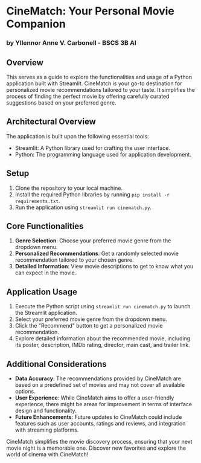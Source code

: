 # CineMatch: Your Personal Movie Companion
### by Yllennor Anne V. Carbonell - BSCS 3B AI
## Overview

This serves as a guide to explore the functionalities and usage of a Python application built with Streamlit. CineMatch is your go-to destination for personalized movie recommendations tailored to your taste. It simplifies the process of finding the perfect movie by offering carefully curated suggestions based on your preferred genre.

## Architectural Overview

The application is built upon the following essential tools:

- Streamlit: A Python library used for crafting the user interface.
- Python: The programming language used for application development.

## Setup

1. Clone the repository to your local machine.
2. Install the required Python libraries by running `pip install -r requirements.txt`.
3. Run the application using `streamlit run cinematch.py`.

## Core Functionalities

1. **Genre Selection**: Choose your preferred movie genre from the dropdown menu.
2. **Personalized Recommendations**: Get a randomly selected movie recommendation tailored to your chosen genre.
3. **Detailed Information**: View movie descriptions to get to know what you can expect in the movie.

## Application Usage

1. Execute the Python script using `streamlit run cinematch.py` to launch the Streamlit application.
2. Select your preferred movie genre from the dropdown menu.
3. Click the "Recommend" button to get a personalized movie recommendation.
4. Explore detailed information about the recommended movie, including its poster, description, IMDb rating, director, main cast, and trailer link.

## Additional Considerations

- **Data Accuracy**: The recommendations provided by CineMatch are based on a predefined set of movies and may not cover all available options.
- **User Experience**: While CineMatch aims to offer a user-friendly experience, there might be areas for improvement in terms of interface design and functionality.
- **Future Enhancements**: Future updates to CineMatch could include features such as user accounts, ratings and reviews, and integration with streaming platforms.

CineMatch simplifies the movie discovery process, ensuring that your next movie night is a memorable one. Discover new favorites and explore the world of cinema with CineMatch!
